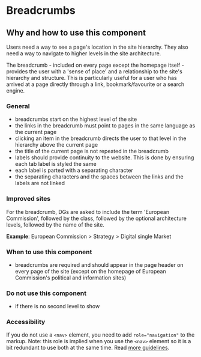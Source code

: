 # Breadcrumbs

## Why and how to use this component

Users need a way to see a page's location in the site hierarchy. They also need a way to navigate to higher levels in the site architecture.

The breadcrumb - included on every page except the homepage itself - provides the user with a 'sense of place' and a relationship to the site's hierarchy and structure. This is particularly useful for a user who has arrived at a page directly through a link, bookmark/favourite or a search engine.

### General

- breadcrumbs start on the highest level of the site
- the links in the breadcrumb must point to pages in the same language as the current page
- clicking an item in the breadcrumb directs the user to that level in the hierarchy above the current page
- the title of the current page is not repeated in the breadcrumb
- labels should provide continuity to the website. This is done by ensuring each tab label is styled the same
- each label is parted with a separating character
- the separating characters and the spaces between the links and the labels are not linked

### Improved sites

For the breadcrumb, DGs are asked to include the term 'European Commission', followed by the class, followed by the optional architecture levels, followed by the name of the site.

**Example**: European Commission > Strategy > Digital single Market

### When to use this component

- breadcrumbs are required and should appear in the page header on every page of the site (except on the homepage of European Commission's political and information sites)

### Do not use this component

- if there is no second level to show

### Accessibility

If you do not use a `<nav>` element, you need to add `role="navigation"` to the markup. Note: this role is implied when you use the `<nav>` element so it is a bit redundant to use both at the same time. Read [more guidelines](http://a11y-style-guide.com/style-guide/section-navigation.html#kssref-navigation-breadcrumbs).
